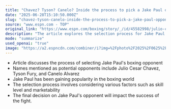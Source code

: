 ```yaml
---
title: "Chavez? Tyson? Canelo? Inside the process to pick a Jake Paul opponent"
date: "2025-06-28T15:10:50.000Z"
slug: "chavez-tyson-canelo-inside-the-process-to-pick-a-jake-paul-opponent"
source: "www.espn.com - TOP"
original_link: "https://www.espn.com/boxing/story/_/id/45582998/julio-cesar-chavez-tyson-fury-canelo-alvarez-process-pick-jake-paul-boxing-opponent"
description: "The article explores the selection process for Jake Paul's boxing opponent, considering factors like skill level and marketability, with potential opponents including Julio Cesar Chavez, Tyson Fury, and Canelo Alvarez, as the decision will impact the fight's success."
mode: "summarize"
used_openai: "true"
image: "https://a2.espncdn.com/combiner/i?img=%2Fphoto%2F2025%2F0625%2Fbox_jake%2Dpaul%2Dopponents_16x9.jpg"
---
```


- Article discusses the process of selecting Jake Paul's boxing opponent
- Names mentioned as potential opponents include Julio Cesar Chavez, Tyson Fury, and Canelo Alvarez
- Jake Paul has been gaining popularity in the boxing world
- The selection process involves considering various factors such as skill level and marketability
- The final decision on Jake Paul's opponent will impact the success of the fight.